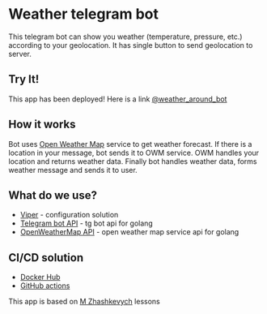 # Weather telegram bot
This telegram bot can show you weather (temperature, pressure, etc.) according to your geolocation. It has single button to send geolocation to server. 
## Try It!
This app has been deployed! Here is a link 
[@weather_around_bot](t.me/weather_around_bot)

## How it works
Bot uses [Open Weather Map](https://openweathermap.org/) service to get weather forecast. If there is a location in your message, bot sends it to OWM service. OWM handles your location and returns weather data. Finally bot handles weather data, forms weather message and sends it to user.

## What do we use?

 - [Viper](https://github.com/spf13/viper) - configuration solution
 - [Telegram bot API](https://github.com/go-telegram-bot-api/telegram-bot-api) - tg bot api for golang
 - [OpenWeatherMap API](https://github.com/briandowns/openweathermap) - open weather map service api for golang
 ## CI/CD solution
 - [Docker Hub](https://hub.docker.com/)
 - [GitHub actions](https://docs.github.com/en/actions)

This app is based on [M Zhashkevych](https://github.com/zhashkevych) lessons
